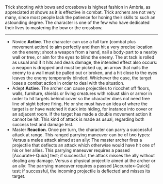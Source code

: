 Trick shooting with bows and crossbows is highest fashion in Ambria, as appreciated at shows as it is effective in combat. Trick archers are not very many, since most people lack the patience for honing their skills to such an astounding degree. The character is one of the few who have dedicated their lives to mastering the bow or the crossbow.

---
- Novice **Active**. The character can use a full turn (combat plus movement action) to aim perfectly and then hit a very precise location on the enemy; shoot a weapon from a hand, nail a body-part to a nearby wall or tree, or aim for the eyes to blind the enemy. The at tack is rolled as usual and if it hits and deals damage, the intended effect also occurs: a weapon is dropped and must be picked up, an arrow that nails the enemy to a wall must be pulled out or broken, and a hit close to the eyes leaves the enemy temporarily blinded. Whichever the case, the target loses a combat action in order to deal with the situation.
- Adept **Active**. The archer can cause projectiles to ricochet off floors, walls, furniture, shields or living creatures with robust skin or armor in order to hit targets behind cover so the character does not need free line of sight before firing. He or she must have an idea of where the target is or have watched it duck into hiding, for instance into cover or an adjacent room. If the target has made a double movement action it cannot be hit. This kind of attack is made as usual, regarding both success test and damage test.
- Master **Reaction**. Once per turn, the character can parry a successful attack at range. This ranged parrying maneuver can be of two types: Versus a melee attack aimed at an ally: The master archer fires a projectile that deflects an attack which otherwise would have hit one of his or her allies. This parrying maneuver requires a passed [Accurate←Quick] test; if successful, the attack misses the ally without dealing any damage. Versus a physical projectile aimed at the archer or an ally: The parrying maneuver requires a passed [Accurate←Quick] test; if successful, the incoming projectile is deflected and misses its target.